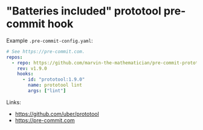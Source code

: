 # "Batteries included" prototool pre-commit hook

Example `.pre-commit-config.yaml`:

```yaml
# See https://pre-commit.com.
repos:
  - repo: https://github.com/marvin-the-mathematician/pre-commit-prototool
    rev: v1.9.0
    hooks:
      - id: "prototool:1.9.0"
        name: prototool lint
        args: ["lint"]
```

Links:

- https://github.com/uber/prototool
- https://pre-commit.com

